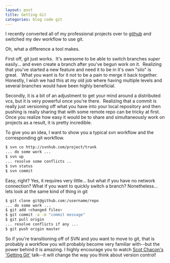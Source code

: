 ```yaml
---
layout: post
title: Getting Git
categories: blog code git
---
```

I recently converted all of my professional projects over to <a href="http://github.com">github</a> and switched my dev workflow to use git.

Oh, what a difference a tool makes.

First off, git just works.  It's awesome to be able to switch branches *super* easily... and even create a branch after you've begun work on it.  Realizing that you've started a new feature and need it to be in it's own "silo" is great.   What you want is for it not to be a pain to merge it back together.   Honestly, I wish we had this at my old job where having multiple levels and several branches would have been highly beneficial.

Secondly, it is a bit of an adjustment to get your mind around a distributed vcs, but it is very powerful once you're there.  Realizing that a commit is really just versioning off what you have into your local repository and then pushing is really sharing that with some remote repo can be tricky at first.   Once you realize how easy it would be to share and simultaneously work on projects as a result, it is pretty incredible.

To give you an idea, I want to show you a typical svn workflow and the corresponding git workflow.

``` bash
$ svn co http://svnhub.com/project/trunk
... do some work ...
$ svn up
... resolve some conflicts ..
$ svn status
$ svn commit
```

Easy, right?   Yes, it requires very little... but what if you have no network connection?   What if you want to quickly switch a branch?   Nonetheless... lets look at the same kind of thing in git

``` bash
$ git clone git@github.com:/username/repo
... do some work ...
$ git add <changed files>
$ git commit -a -m "commit message"
$ git pull origin
... resolve conflicts if any ...
$ git push origin master
```

So if you're transitioning off of SVN and you want to move to git, that is probably a workflow you will probably become very familiar with--but the power behind it is amazing.  I highly encourage you to watch <a href="http://www.gitcasts.com/posts/railsconf-git-talk">Scot Chacon's 'Getting Git'</a> talk--it will change the way you think about version control!
